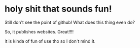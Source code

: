# holy shit that sounds fun!
Still don't see the point of github!
What does this thing even do?

So, it publishes websites. Great!!!!

It is kinda of fun of use tho so I don't mind it.
